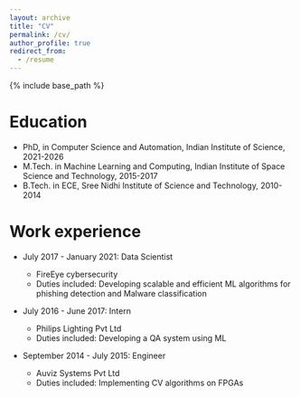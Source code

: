 ```yaml
---
layout: archive
title: "CV"
permalink: /cv/
author_profile: true
redirect_from:
  - /resume
---
```


{% include base_path %}

Education
======
* PhD, in Computer Science and Automation, Indian Institute of Science, 2021-2026
* M.Tech. in Machine Learning and Computing, Indian Institute of Space Science and Technology, 2015-2017
* B.Tech. in ECE, Sree Nidhi Institute of Science and Technology, 2010-2014

Work experience
======
  
* July 2017 - January 2021: Data Scientist
  * FireEye cybersecurity
  * Duties included: Developing scalable and efficient ML algorithms for phishing detection and Malware classification
 
* July 2016 - June 2017: Intern
  * Philips Lighting Pvt Ltd
  * Duties included: Developing a QA system using ML

* September 2014 - July 2015: Engineer
  * Auviz Systems Pvt Ltd
  * Duties included: Implementing CV algorithms on FPGAs
